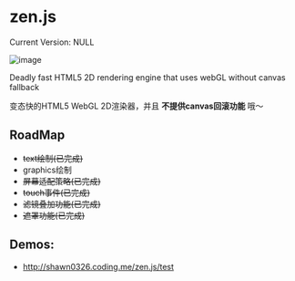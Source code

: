 zen.js
================================================
Current Version: NULL

![image](./test/resources/hi.png)

Deadly fast HTML5 2D rendering engine that uses webGL without canvas fallback

变态快的HTML5 WebGL 2D渲染器，并且 **不提供canvas回滚功能** 哦～

RoadMap
--
* ~~text绘制(已完成)~~
* graphics绘制
* ~~屏幕适配策略(已完成)~~
* ~~touch事件(已完成)~~
* ~~滤镜叠加功能(已完成)~~
* ~~遮罩功能(已完成)~~

Demos:
--
* http://shawn0326.coding.me/zen.js/test
